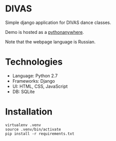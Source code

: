 # DIVAS

Simple django application for DIVAS dance classes.

Demo is hosted as a [pythonanywhere](https://yevheniia.pythonanywhere.com/).

Note that the webpage language is Russian.

# Technologies

* Language: Python 2.7
* Frameworks: Django
* UI: HTML, CSS, JavaScript
* DB: SQLite

# Installation

```
virtualenv .venv
source .venv/bin/activate
pip install -r requirements.txt
```
